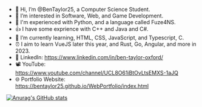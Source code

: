- 👋 Hi, I’m @BenTaylor25, a Computer Science Student.
- 👀 I’m interested in Software, Web, and Game Development.
- 💪 I'm experienced with Python, and a language called Fuze4NS.
- 👍 I have some exprience with C++ and Java and C#.
- 🌱 I’m currently learning, HTML, CSS, JavaScript, and Typescript, C.
- ⏰ I aim to learn VueJS later this year, and Rust, Go, Angular, and more in 2023.
- 🤝 LinkedIn: https://www.linkedin.com/in/ben-taylor-oxford/
- 📽️ YouTube: https://www.youtube.com/channel/UCL8O61iBtOvLtsEMXS-1aJQ
- 🌐 Portfolio Website: https://bentaylor25.github.io/WebPortfolio/index.html

[![Anurag's GitHub stats](https://github-readme-stats.vercel.app/api?username=bentaylor25)](https://github.com/anuraghazra/github-readme-stats)
